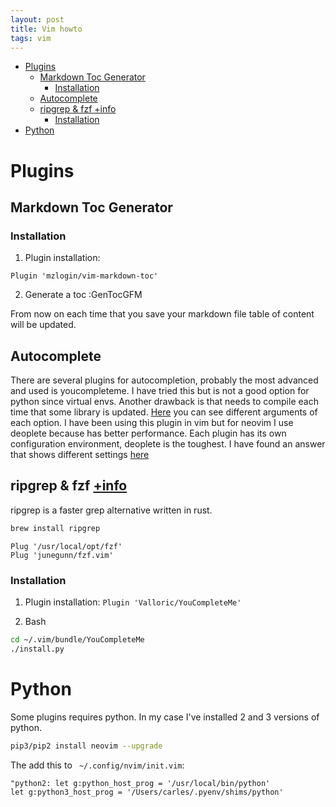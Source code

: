 ```yaml
---
layout: post
title: Vim howto
tags: vim
---
```



<!-- vim-markdown-toc GFM -->

* [Plugins](#plugins)
	* [Markdown Toc Generator](#markdown-toc-generator)
		* [Installation](#installation)
	* [Autocomplete](#autocomplete)
	* [ripgrep & fzf +info](#ripgrep--fzf-info)
		* [Installation](#installation-1)
* [Python](#python)

<!-- vim-markdown-toc -->


# Plugins
## Markdown Toc Generator
### Installation
1. Plugin installation:
```
Plugin 'mzlogin/vim-markdown-toc'
```

2. Generate a toc
:GenTocGFM

From now on each time that you save your markdown file table of content will be updated.

## Autocomplete
There are several plugins for autocompletion, probably the most advanced and used is youcompleteme.
I have tried this but is not a good option for python since virtual envs.
Another drawback is that needs to compile each time that some library is updated.
[Here](https://www.reddit.com/r/vim/comments/5w6wac/vim_users_of_reddit_whats_your_favorite/) you can see different arguments of each option.
I have been using this plugin in vim but for neovim I use deoplete because has better performance.
Each plugin has its own configuration environment, deoplete is the toughest.
I have found an answer that shows different settings [here](https://www.reddit.com/r/vim/comments/5w6wac/vim_users_of_reddit_whats_your_favorite/de8exsi/)

## ripgrep & fzf [+info](https://elliotekj.com/2016/10/30/using-ripgrep-and-fzf-instead-of-the-silver-searcher-and-ctrlp-in-vim/)

ripgrep is a faster grep alternative written in rust.

```bash
brew install ripgrep
```

```
Plug '/usr/local/opt/fzf'
Plug 'junegunn/fzf.vim'
```

### Installation

1. Plugin installation:
`Plugin 'Valloric/YouCompleteMe'`

2. Bash

```bash
cd ~/.vim/bundle/YouCompleteMe
./install.py
```

# Python

Some plugins requires python. In my case I've installed 2 and 3 versions of python.
```bash
pip3/pip2 install neovim --upgrade
```

The add this to ` ~/.config/nvim/init.vim`:
```
"python2: let g:python_host_prog = '/usr/local/bin/python'
let g:python3_host_prog = '/Users/carles/.pyenv/shims/python'
```

